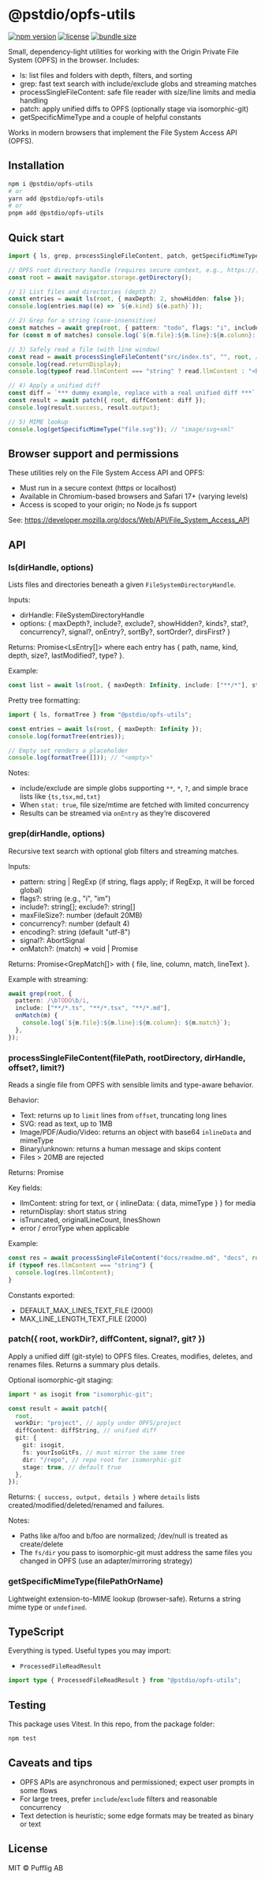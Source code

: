 # @pstdio/opfs-utils

[![npm version](https://img.shields.io/npm/v/@pstdio/opfs-utils.svg?color=blue)](https://www.npmjs.com/package/@pstdio/opfs-utils)
[![license](https://img.shields.io/npm/l/@pstdio/opfs-utils)](https://github.com/pufflyai/core-utils/blob/main/LICENSE)
[![bundle size](https://img.shields.io/bundlephobia/minzip/%40pstdio%2Fopfs-utils)](https://bundlephobia.com/package/%40pstdio%2Fopfs-utils)

Small, dependency-light utilities for working with the Origin Private File System (OPFS) in the browser. Includes:

- ls: list files and folders with depth, filters, and sorting
- grep: fast text search with include/exclude globs and streaming matches
- processSingleFileContent: safe file reader with size/line limits and media handling
- patch: apply unified diffs to OPFS (optionally stage via isomorphic-git)
- getSpecificMimeType and a couple of helpful constants

Works in modern browsers that implement the File System Access API (OPFS).

## Installation

```bash
npm i @pstdio/opfs-utils
# or
yarn add @pstdio/opfs-utils
# or
pnpm add @pstdio/opfs-utils
```

## Quick start

```ts
import { ls, grep, processSingleFileContent, patch, getSpecificMimeType } from "@pstdio/opfs-utils";

// OPFS root directory handle (requires secure context, e.g., https://)
const root = await navigator.storage.getDirectory();

// 1) List files and directories (depth 2)
const entries = await ls(root, { maxDepth: 2, showHidden: false });
console.log(entries.map((e) => `${e.kind} ${e.path}`));

// 2) Grep for a string (case-insensitive)
const matches = await grep(root, { pattern: "todo", flags: "i", include: ["**/*.ts", "**/*.md"] });
for (const m of matches) console.log(`${m.file}:${m.line}:${m.column}: ${m.match}`);

// 3) Safely read a file (with line window)
const read = await processSingleFileContent("src/index.ts", "", root, /*offset*/ 0, /*limit*/ 200);
console.log(read.returnDisplay);
console.log(typeof read.llmContent === "string" ? read.llmContent : "<binary/media>");

// 4) Apply a unified diff
const diff = `*** dummy example, replace with a real unified diff ***`;
const result = await patch({ root, diffContent: diff });
console.log(result.success, result.output);

// 5) MIME lookup
console.log(getSpecificMimeType("file.svg")); // "image/svg+xml"
```

## Browser support and permissions

These utilities rely on the File System Access API and OPFS:

- Must run in a secure context (https or localhost)
- Available in Chromium-based browsers and Safari 17+ (varying levels)
- Access is scoped to your origin; no Node.js fs support

See: https://developer.mozilla.org/docs/Web/API/File_System_Access_API

## API

### ls(dirHandle, options)

Lists files and directories beneath a given `FileSystemDirectoryHandle`.

Inputs:

- dirHandle: FileSystemDirectoryHandle
- options: { maxDepth?, include?, exclude?, showHidden?, kinds?, stat?, concurrency?, signal?, onEntry?, sortBy?, sortOrder?, dirsFirst? }

Returns: Promise<LsEntry[]> where each entry has { path, name, kind, depth, size?, lastModified?, type? }.

Example:

```ts
const list = await ls(root, { maxDepth: Infinity, include: ["**/*"], stat: true });
```

Pretty tree formatting:

```ts
import { ls, formatTree } from "@pstdio/opfs-utils";

const entries = await ls(root, { maxDepth: Infinity });
console.log(formatTree(entries));

// Empty set renders a placeholder
console.log(formatTree([])); // "<empty>"
```

Notes:

- include/exclude are simple globs supporting `**`, `*`, `?`, and simple brace lists like `{ts,tsx,md,txt}`
- When `stat: true`, file size/mtime are fetched with limited concurrency
- Results can be streamed via `onEntry` as they’re discovered

### grep(dirHandle, options)

Recursive text search with optional glob filters and streaming matches.

Inputs:

- pattern: string | RegExp (if string, flags apply; if RegExp, it will be forced global)
- flags?: string (e.g., "i", "im")
- include?: string[]; exclude?: string[]
- maxFileSize?: number (default 20MB)
- concurrency?: number (default 4)
- encoding?: string (default "utf-8")
- signal?: AbortSignal
- onMatch?: (match) => void | Promise<void>

Returns: Promise<GrepMatch[]> with { file, line, column, match, lineText }.

Example with streaming:

```ts
await grep(root, {
  pattern: /\bTODO\b/i,
  include: ["**/*.ts", "**/*.tsx", "**/*.md"],
  onMatch(m) {
    console.log(`${m.file}:${m.line}:${m.column}: ${m.match}`);
  },
});
```

### processSingleFileContent(filePath, rootDirectory, dirHandle, offset?, limit?)

Reads a single file from OPFS with sensible limits and type-aware behavior.

Behavior:

- Text: returns up to `limit` lines from `offset`, truncating long lines
- SVG: read as text, up to 1MB
- Image/PDF/Audio/Video: returns an object with base64 `inlineData` and mimeType
- Binary/unknown: returns a human message and skips content
- Files > 20MB are rejected

Returns: Promise<ProcessedFileReadResult>

Key fields:

- llmContent: string for text, or { inlineData: { data, mimeType } } for media
- returnDisplay: short status string
- isTruncated, originalLineCount, linesShown
- error / errorType when applicable

Example:

```ts
const res = await processSingleFileContent("docs/readme.md", "docs", root, 0, 300);
if (typeof res.llmContent === "string") {
  console.log(res.llmContent);
}
```

Constants exported:

- DEFAULT_MAX_LINES_TEXT_FILE (2000)
- MAX_LINE_LENGTH_TEXT_FILE (2000)

### patch({ root, workDir?, diffContent, signal?, git? })

Apply a unified diff (git-style) to OPFS files. Creates, modifies, deletes, and renames files. Returns a summary plus details.

Optional isomorphic-git staging:

```ts
import * as isogit from "isomorphic-git";

const result = await patch({
  root,
  workDir: "project", // apply under OPFS/project
  diffContent: diffString, // unified diff
  git: {
    git: isogit,
    fs: yourIsoGitFs, // must mirror the same tree
    dir: "/repo", // repo root for isomorphic-git
    stage: true, // default true
  },
});
```

Returns: `{ success, output, details }` where `details` lists created/modified/deleted/renamed and failures.

Notes:

- Paths like a/foo and b/foo are normalized; /dev/null is treated as create/delete
- The `fs/dir` you pass to isomorphic-git must address the same files you changed in OPFS (use an adapter/mirroring strategy)

### getSpecificMimeType(filePathOrName)

Lightweight extension-to-MIME lookup (browser-safe). Returns a string mime type or `undefined`.

## TypeScript

Everything is typed. Useful types you may import:

- `ProcessedFileReadResult`

```ts
import type { ProcessedFileReadResult } from "@pstdio/opfs-utils";
```

## Testing

This package uses Vitest. In this repo, from the package folder:

```bash
npm test
```

## Caveats and tips

- OPFS APIs are asynchronous and permissioned; expect user prompts in some flows
- For large trees, prefer `include`/`exclude` filters and reasonable concurrency
- Text detection is heuristic; some edge formats may be treated as binary or text

## License

MIT © Pufflig AB
